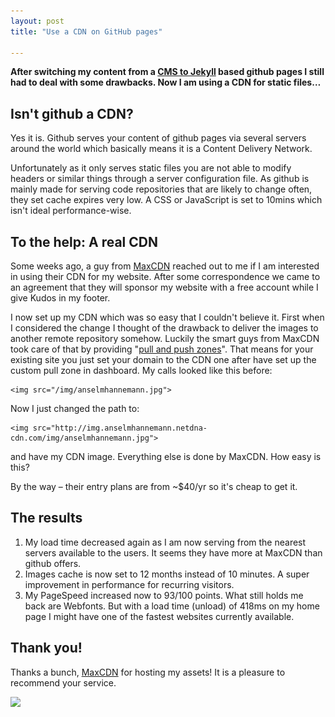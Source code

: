 ```yaml
---
layout: post
title: "Use a CDN on GitHub pages"

---
```


**After switching my content from a [CMS to Jekyll](/2013/blogging-with-jekyll/) based github pages I still had to deal with some drawbacks. Now I am using a CDN for static files…**

## Isn't github a CDN?

Yes it is. Github serves your content of github pages via several servers around the world which basically means it is a Content Delivery Network.

Unfortunately as it only serves static files you are not able to modify headers or similar things through a server configuration file. As github is mainly made for serving code repositories that are likely to change often, they set cache expires very low. A CSS or JavaScript is set to 10mins which isn't ideal performance-wise.

## To the help: A real CDN

Some weeks ago, a guy from [MaxCDN](http://www.maxcdn.com/) reached out to me if I am interested in using their CDN for my website. After some correspondence we came to an agreement that they will sponsor my website with a free account while I give Kudos in my footer.

I now set up my CDN which was so easy that I couldn't believe it. First when I considered the change I thought of the drawback to deliver the images to another remote repository somehow. Luckily the smart guys from MaxCDN took care of that by providing "[pull and push zones](http://support.netdna.com/pullzone/custom-integration/)". That means for your existing site you just set your domain to the CDN one after have set up the custom pull zone in dashboard. My calls looked like this before:

	<img src="/img/anselmhannemann.jpg">

Now I just changed the path to:

	<img src="http://img.anselmhannemann.netdna-cdn.com/img/anselmhannemann.jpg">

and have my CDN image. Everything else is done by MaxCDN. How easy is this?

By the way – their entry plans are from ~$40/yr so it's cheap to get it.

## The results

1. My load time decreased again as I am now serving from the nearest servers available to the users. It seems they have more at MaxCDN than github offers.
2. Images cache is now set to 12 months instead of 10 minutes. A super improvement in performance for recurring visitors.
3. My PageSpeed increased now to 93/100 points. What still holds me back are Webfonts. But with a load time (unload) of 418ms on my home page I might have one of the fastest websites currently available.


## Thank you!

Thanks a bunch, [MaxCDN](http://www.maxcdn.com/) for hosting my assets! It is a pleasure to recommend your service.

[<img src="http://img.anselmhannemann.netdna-cdn.com/img/netdna-color.svg" width="300">](http://www.maxcdn.com/)